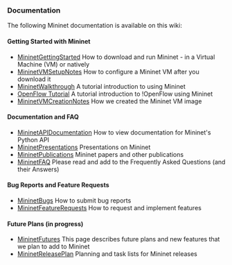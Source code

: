 <!-- %META:TOPICINFO{author="BobLantz" date="1340909405" format="1.1" reprev="1.7" version="1.7"}% -->
<!-- %META:TOPICPARENT{name="Mininet"}% -->
<!-- Use our custom page layout:
* Set VIEW_TEMPLATE = [MininetView](MininetView.html)
-->


### Documentation

The following Mininet documentation is available on this wiki:


#### Getting Started with Mininet
* [MininetGettingStarted](MininetGettingStarted.html) How to download and run Mininet - in a Virtual Machine (VM) or natively
* [MininetVMSetupNotes](MininetVMSetupNotes.html) How to configure a Mininet VM after you download it
* [MininetWalkthrough](MininetWalkthrough.html) A tutorial introduction to using Mininet
* [OpenFlow Tutorial](http://www.openflow.org/wk/index.php/OpenFlow_Tutorial) A tutorial introduction to !OpenFlow using Mininet
* [MininetVMCreationNotes](MininetVMCreationNotes.html) How we created the Mininet VM image

#### Documentation and FAQ
* [MininetAPIDocumentation](MininetAPIDocumentation.html) How to view documentation for Mininet's Python API
* [MininetPresentations](MininetPresentations.html) Presentations on Mininet
* [MininetPublications](MininetPublications.html) Mininet papers and other publications
* [MininetFAQ](MininetFAQ.html) Please read and add to the Frequently Asked Questions (and their Answers)

#### Bug Reports and Feature Requests
* [MininetBugs](MininetBugs.html) How to submit bug reports
* [MininetFeatureRequests](MininetFeatureRequests.html) How to request and implement features

#### Future Plans (in progress)
* [MininetFutures](MininetFutures.html) This page describes future plans and new features that we plan to add to Mininet
* [MininetReleasePlan](MininetReleasePlan.html) Planning and task lists for Mininet releases
